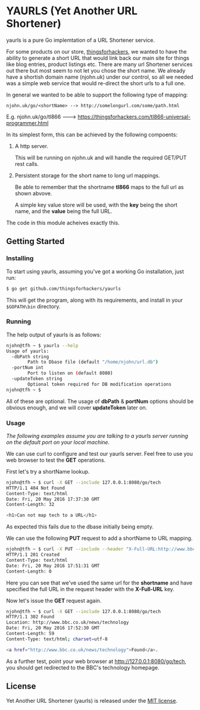 YAURLS (Yet Another URL Shortener)
====

yaurls is a pure Go implemtation of a URL Shortener service.

For some products on our store, [thingsforhackers](https://thingsforhackers.com), we wanted to have the ability to generate a short URL that would link back our main site for things like blog entries, product listings etc. There are many url Shortener services out there but most seem to not let you chose the short name. We already have a shortish domain name (njohn.uk) under our control, so all we needed was a simple web service that would re-direct the short urls to a full one.

In general we wanted to be able to support the following type of mapping:

`njohn.uk/go/<shortName> --> http://somelongurl.com/some/path.html`

E.g. njohn.uk/go/tl866 ---> https://thingsforhackers.com/tl866-universal-programmer.html



In its simplest form, this can be achieved by the following compoents:

1. A http server.

   This will be running on njohn.uk and will handle the required GET/PUT rest calls.

2. Persistent storage for the short name to long url mappings.

   Be able to remember that the shortname __tl866__ maps to the full url as shown abvove.

   A simple key value store will be used, with the __key__ being the short name, and the __value__ being the full URL.


The code in this module acheives exactly this.

## Getting Started

### Installing
To start using yaurls, assuming you've got a working Go installation, just run:
```sh
$ go get github.com/thingsforhackers/yaurls
```
This will get the program, along with its requirements, and install in your `$GOPATH\bin` directory.

### Running
The help output of yaurls is as follows:
```sh
njohn@tfh ~ $ yaurls --help
Usage of yaurls:
  -dbPath string
    	Path to Dbase file (default "/home/njohn/url.db")
  -portNum int
    	Port to listen on (default 8080)
  -updateToken string
    	Optional token required for DB modification operations
njohn@tfh ~ $
```

All of these are optional. The usage of __dbPath__ & __portNum__ options should be obvious enough, and we will cover __updateToken__ later on.

### Usage
*The following examples assume you are talking to a yaurls server running on the default port on your local machine.*

We can use curl to configure and test our yaurls server. Feel free to use you web browser to test the __GET__ operations.

First let's try a shortName lookup.

```sh
njohn@tfh ~ $ curl -X GET --include 127.0.0.1:8080/go/tech
HTTP/1.1 404 Not Found
Content-Type: text/html
Date: Fri, 20 May 2016 17:37:30 GMT
Content-Length: 32

<h1>Can not map tech to a URL</h1>
```

As expected this fails due to the dbase initially being empty.

We can use the following __PUT__ request to add a shortName to URL mapping.

```sh
njohn@tfh ~ $ curl -X PUT --include --header "X-Full-URL:http://www.bbc.co.uk/news/technology" 127.0.0.1:8080/go/tech
HTTP/1.1 201 Created
Content-Type: text/html
Date: Fri, 20 May 2016 17:51:31 GMT
Content-Length: 0
```
Here you can see that we've used the same url for the __shortname__ and have specified the full URL in the request header with the __X-Full-URL__ key.

Now let's issue the __GET__ request again.

```sh
njohn@tfh ~ $ curl -X GET --include 127.0.0.1:8080/go/tech
HTTP/1.1 302 Found
Location: http://www.bbc.co.uk/news/technology
Date: Fri, 20 May 2016 17:52:30 GMT
Content-Length: 59
Content-Type: text/html; charset=utf-8

<a href="http://www.bbc.co.uk/news/technology">Found</a>.
```

As a further test, point your web browser at http://127.0.0.1:8080/go/tech, you should get redirected to the BBC's technology homepage.

## License

Yet Another URL Shortener (yaurls) is released under the [MIT license][license].

[license]: LICENSE
